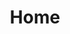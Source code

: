 ---
home: true
title: Home
heroImage: /logos/logo.png
actions:
    - text: Démarrer
      link: guide/getting-started.html
      type: primary
footer:  Crown Copyright & ISC | Copyright © 2023 Fisheries and Oceans Canada
---